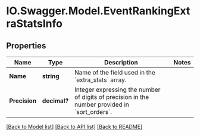 # IO.Swagger.Model.EventRankingExtraStatsInfo
## Properties

Name | Type | Description | Notes
------------ | ------------- | ------------- | -------------
**Name** | **string** | Name of the field used in the &#x60;extra_stats&#x60; array. | 
**Precision** | **decimal?** | Integer expressing the number of digits of precision in the number provided in &#x60;sort_orders&#x60;. | 

[[Back to Model list]](../README.md#documentation-for-models) [[Back to API list]](../README.md#documentation-for-api-endpoints) [[Back to README]](../README.md)

